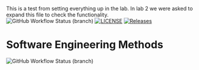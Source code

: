 This is a test from setting everything up in the
lab. In lab 2 we were asked to expand this file to check the functionality.
![GitHub Workflow Status (branch)](https://img.shields.io/github/actions/workflow/status/EliasBayer137/sem/main.yml?branch=master)
[![LICENSE](https://img.shields.io/github/license/EliasBayer137/sem.svg?style=flat-square)](https://github.com/EliasBayer137/sem/blob/master/LICENSE)
[![Releases](https://img.shields.io/github/release/EliasBayer137/sem/all.svg?style=flat-square)](https://github.com/EliasBayer137/sem/releases)

# Software Engineering Methods
![GitHub Workflow Status (branch)](https://img.shields.io/github/actions/workflow/status/EliasBayer137/sem/main.yml?branch=develop)